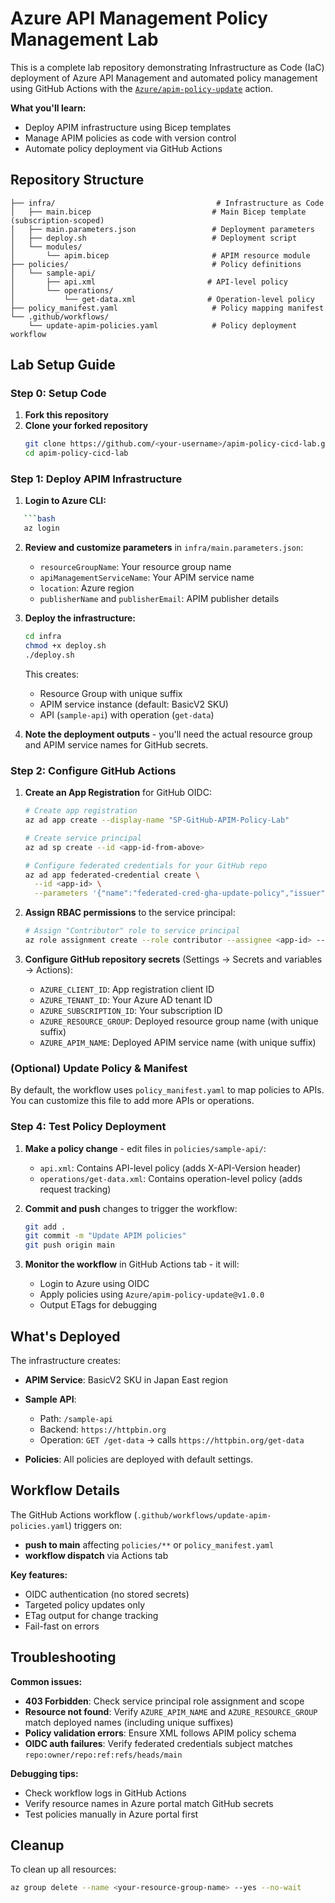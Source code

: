 # Azure API Management Policy Management Lab

This is a complete lab repository demonstrating Infrastructure as Code (IaC) deployment of Azure API Management and automated policy management using GitHub Actions with the [`Azure/apim-policy-update`](https://github.com/marketplace/actions/azure-api-management-policy-update) action.

**What you'll learn:**

- Deploy APIM infrastructure using Bicep templates
- Manage APIM policies as code with version control
- Automate policy deployment via GitHub Actions

## Repository Structure

```
├── infra/                                    # Infrastructure as Code
│   ├── main.bicep                           # Main Bicep template (subscription-scoped)
│   ├── main.parameters.json                 # Deployment parameters
│   ├── deploy.sh                            # Deployment script
│   └── modules/
│       └── apim.bicep                       # APIM resource module
├── policies/                                # Policy definitions
│   └── sample-api/
│       ├── api.xml                         # API-level policy
│       └── operations/
│           └── get-data.xml                # Operation-level policy
├── policy_manifest.yaml                     # Policy mapping manifest
└── .github/workflows/
    └── update-apim-policies.yaml            # Policy deployment workflow
```

## Lab Setup Guide

### Step 0: Setup Code

1. **Fork this repository**
2. **Clone your forked repository**
   ```bash
   git clone https://github.com/<your-username>/apim-policy-cicd-lab.git
   cd apim-policy-cicd-lab
   ```

### Step 1: Deploy APIM Infrastructure

1. **Login to Azure CLI:**

````bash
   ```bash
   az login
````

2. **Review and customize parameters** in `infra/main.parameters.json`:

   - `resourceGroupName`: Your resource group name
   - `apiManagementServiceName`: Your APIM service name
   - `location`: Azure region
   - `publisherName` and `publisherEmail`: APIM publisher details

3. **Deploy the infrastructure:**

   ```bash
   cd infra
   chmod +x deploy.sh
   ./deploy.sh
   ```

   This creates:

   - Resource Group with unique suffix
   - APIM service instance (default: BasicV2 SKU)
   - API (`sample-api`) with operation (`get-data`)

4. **Note the deployment outputs** - you'll need the actual resource group and APIM service names for GitHub secrets.

### Step 2: Configure GitHub Actions

1. **Create an App Registration** for GitHub OIDC:

   ```bash
   # Create app registration
   az ad app create --display-name "SP-GitHub-APIM-Policy-Lab"

   # Create service principal
   az ad sp create --id <app-id-from-above>

   # Configure federated credentials for your GitHub repo
   az ad app federated-credential create \
     --id <app-id> \
     --parameters '{"name":"federated-cred-gha-update-policy","issuer":"https://token.actions.githubusercontent.com","subject":"repo:<OWNER>/<REPOSITORY>:ref:refs/heads/main","audiences":["api://AzureADTokenExchange"]}'
   ```

2. **Assign RBAC permissions** to the service principal:

   ```bash
   # Assign "Contributor" role to service principal
   az role assignment create --role contributor --assignee <app-id> --scope //subscriptions/<your-subscription-id>
   ```

3. **Configure GitHub repository secrets** (Settings → Secrets and variables → Actions):
   - `AZURE_CLIENT_ID`: App registration client ID
   - `AZURE_TENANT_ID`: Your Azure AD tenant ID
   - `AZURE_SUBSCRIPTION_ID`: Your subscription ID
   - `AZURE_RESOURCE_GROUP`: Deployed resource group name (with unique suffix)
   - `AZURE_APIM_NAME`: Deployed APIM service name (with unique suffix)

### (Optional) Update Policy & Manifest

By default, the workflow uses `policy_manifest.yaml` to map policies to APIs. You can customize this file to add more APIs or operations.

### Step 4: Test Policy Deployment

1. **Make a policy change** - edit files in `policies/sample-api/`:

   - `api.xml`: Contains API-level policy (adds X-API-Version header)
   - `operations/get-data.xml`: Contains operation-level policy (adds request tracking)

2. **Commit and push** changes to trigger the workflow:

   ```bash
   git add .
   git commit -m "Update APIM policies"
   git push origin main
   ```

3. **Monitor the workflow** in GitHub Actions tab - it will:
   - Login to Azure using OIDC
   - Apply policies using `Azure/apim-policy-update@v1.0.0`
   - Output ETags for debugging

## What's Deployed

The infrastructure creates:

- **APIM Service**: BasicV2 SKU in Japan East region
- **Sample API**:

  - Path: `/sample-api`
  - Backend: `https://httpbin.org`
  - Operation: `GET /get-data` → calls `https://httpbin.org/get-data`

- **Policies**:
  All policies are deployed with default settings.

## Workflow Details

The GitHub Actions workflow (`.github/workflows/update-apim-policies.yaml`) triggers on:

- **push to main** affecting `policies/**` or `policy_manifest.yaml`
- **workflow dispatch** via Actions tab

**Key features:**

- OIDC authentication (no stored secrets)
- Targeted policy updates only
- ETag output for change tracking
- Fail-fast on errors

## Troubleshooting

**Common issues:**

- **403 Forbidden**: Check service principal role assignment and scope
- **Resource not found**: Verify `AZURE_APIM_NAME` and `AZURE_RESOURCE_GROUP` match deployed names (including unique suffixes)
- **Policy validation errors**: Ensure XML follows APIM policy schema
- **OIDC auth failures**: Verify federated credentials subject matches `repo:owner/repo:ref:refs/heads/main`

**Debugging tips:**

- Check workflow logs in GitHub Actions
- Verify resource names in Azure portal match GitHub secrets
- Test policies manually in Azure portal first

## Cleanup

To clean up all resources:

```bash
az group delete --name <your-resource-group-name> --yes --no-wait
```
